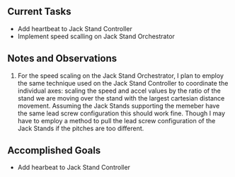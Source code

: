 ## Current Tasks

- Add heartbeat to Jack Stand Controller
- Implement speed scalling on Jack Stand Orchestrator

## Notes and Observations

1. For the speed scaling on the Jack Stand Orchestrator, I plan to employ the same 
technique used on the Jack Stand Controller to coordinate the individual axes: scaling
the speed and accel values by the ratio of the stand we are moving over the stand with
the largest cartesian distance movement. Assuming the Jack Stands supporting the memeber
have the same lead screw configuration this should work fine. Though I may have to 
employ a method to pull the lead screw configuration of the Jack Stands if the pitches 
are too different.

## Accomplished Goals

- Add hearbeat to Jack Stand Controller


